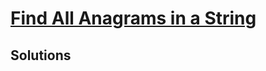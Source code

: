 # [Find All Anagrams in a String](https://leetcode.com/problems/find-all-anagrams-in-a-string/)

## Solutions
